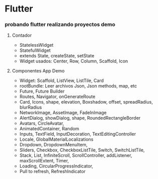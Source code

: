 # Flutter

### probando flutter realizando proyectos demo

1. Contador
    - StatelessWidget
    - StatefulWidget
    - extends State, createState, setState
    - Widget usados: Center, Row, Column, Scaffold, Icon

2. Componentes App Demo
    - Widget: Scaffold, ListView, ListTile, Card
    - rootBundle: Leer archivos Json, Json methods, map, etc
    - Future, Future Builder
    - Routes, Navigator, onGenerateRoute
    - Card, Icons, shape, elevation, Boxshadow, offset, spreadRadius, blurRadius
    - NetworkImage, AssetImage, FadeInImage
    - AlertDialog, showDialog, shape, RoundedRectangleBorder
    - Avatars, CircleAvatar,
    - AnimatedContainer, Random
    - Inputs, TextField, InputDecoration, TextEditingController
    - Locale, GlobalMaterialLocalizations
    - Dropdown, DropdownMenuItem,
    - Sliders, Checkbox, CheckboxListTile, Switch, SwitchListTile,
    - Stack, List, InfiniteScroll, ScrollController, addListener, maxScrollExtent, Timer,
    - Loading, CircularProgressIndicator,
    - Pull to refresh, RefreshIndicator

